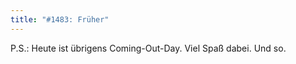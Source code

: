 ```yaml
---
title: "#1483: Früher"
---
```


P.S.: 
Heute ist übrigens Coming-Out-Day. 
Viel Spaß dabei.
Und so.
